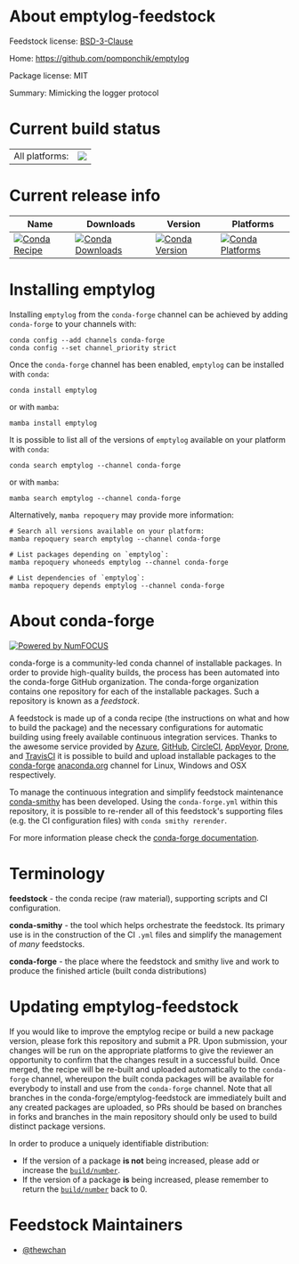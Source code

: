 About emptylog-feedstock
========================

Feedstock license: [BSD-3-Clause](https://github.com/conda-forge/emptylog-feedstock/blob/main/LICENSE.txt)

Home: https://github.com/pomponchik/emptylog

Package license: MIT

Summary: Mimicking the logger protocol

Current build status
====================


<table><tr><td>All platforms:</td>
    <td>
      <a href="https://dev.azure.com/conda-forge/feedstock-builds/_build/latest?definitionId=21977&branchName=main">
        <img src="https://dev.azure.com/conda-forge/feedstock-builds/_apis/build/status/emptylog-feedstock?branchName=main">
      </a>
    </td>
  </tr>
</table>

Current release info
====================

| Name | Downloads | Version | Platforms |
| --- | --- | --- | --- |
| [![Conda Recipe](https://img.shields.io/badge/recipe-emptylog-green.svg)](https://anaconda.org/conda-forge/emptylog) | [![Conda Downloads](https://img.shields.io/conda/dn/conda-forge/emptylog.svg)](https://anaconda.org/conda-forge/emptylog) | [![Conda Version](https://img.shields.io/conda/vn/conda-forge/emptylog.svg)](https://anaconda.org/conda-forge/emptylog) | [![Conda Platforms](https://img.shields.io/conda/pn/conda-forge/emptylog.svg)](https://anaconda.org/conda-forge/emptylog) |

Installing emptylog
===================

Installing `emptylog` from the `conda-forge` channel can be achieved by adding `conda-forge` to your channels with:

```
conda config --add channels conda-forge
conda config --set channel_priority strict
```

Once the `conda-forge` channel has been enabled, `emptylog` can be installed with `conda`:

```
conda install emptylog
```

or with `mamba`:

```
mamba install emptylog
```

It is possible to list all of the versions of `emptylog` available on your platform with `conda`:

```
conda search emptylog --channel conda-forge
```

or with `mamba`:

```
mamba search emptylog --channel conda-forge
```

Alternatively, `mamba repoquery` may provide more information:

```
# Search all versions available on your platform:
mamba repoquery search emptylog --channel conda-forge

# List packages depending on `emptylog`:
mamba repoquery whoneeds emptylog --channel conda-forge

# List dependencies of `emptylog`:
mamba repoquery depends emptylog --channel conda-forge
```


About conda-forge
=================

[![Powered by
NumFOCUS](https://img.shields.io/badge/powered%20by-NumFOCUS-orange.svg?style=flat&colorA=E1523D&colorB=007D8A)](https://numfocus.org)

conda-forge is a community-led conda channel of installable packages.
In order to provide high-quality builds, the process has been automated into the
conda-forge GitHub organization. The conda-forge organization contains one repository
for each of the installable packages. Such a repository is known as a *feedstock*.

A feedstock is made up of a conda recipe (the instructions on what and how to build
the package) and the necessary configurations for automatic building using freely
available continuous integration services. Thanks to the awesome service provided by
[Azure](https://azure.microsoft.com/en-us/services/devops/), [GitHub](https://github.com/),
[CircleCI](https://circleci.com/), [AppVeyor](https://www.appveyor.com/),
[Drone](https://cloud.drone.io/welcome), and [TravisCI](https://travis-ci.com/)
it is possible to build and upload installable packages to the
[conda-forge](https://anaconda.org/conda-forge) [anaconda.org](https://anaconda.org/)
channel for Linux, Windows and OSX respectively.

To manage the continuous integration and simplify feedstock maintenance
[conda-smithy](https://github.com/conda-forge/conda-smithy) has been developed.
Using the ``conda-forge.yml`` within this repository, it is possible to re-render all of
this feedstock's supporting files (e.g. the CI configuration files) with ``conda smithy rerender``.

For more information please check the [conda-forge documentation](https://conda-forge.org/docs/).

Terminology
===========

**feedstock** - the conda recipe (raw material), supporting scripts and CI configuration.

**conda-smithy** - the tool which helps orchestrate the feedstock.
                   Its primary use is in the construction of the CI ``.yml`` files
                   and simplify the management of *many* feedstocks.

**conda-forge** - the place where the feedstock and smithy live and work to
                  produce the finished article (built conda distributions)


Updating emptylog-feedstock
===========================

If you would like to improve the emptylog recipe or build a new
package version, please fork this repository and submit a PR. Upon submission,
your changes will be run on the appropriate platforms to give the reviewer an
opportunity to confirm that the changes result in a successful build. Once
merged, the recipe will be re-built and uploaded automatically to the
`conda-forge` channel, whereupon the built conda packages will be available for
everybody to install and use from the `conda-forge` channel.
Note that all branches in the conda-forge/emptylog-feedstock are
immediately built and any created packages are uploaded, so PRs should be based
on branches in forks and branches in the main repository should only be used to
build distinct package versions.

In order to produce a uniquely identifiable distribution:
 * If the version of a package **is not** being increased, please add or increase
   the [``build/number``](https://docs.conda.io/projects/conda-build/en/latest/resources/define-metadata.html#build-number-and-string).
 * If the version of a package **is** being increased, please remember to return
   the [``build/number``](https://docs.conda.io/projects/conda-build/en/latest/resources/define-metadata.html#build-number-and-string)
   back to 0.

Feedstock Maintainers
=====================

* [@thewchan](https://github.com/thewchan/)


